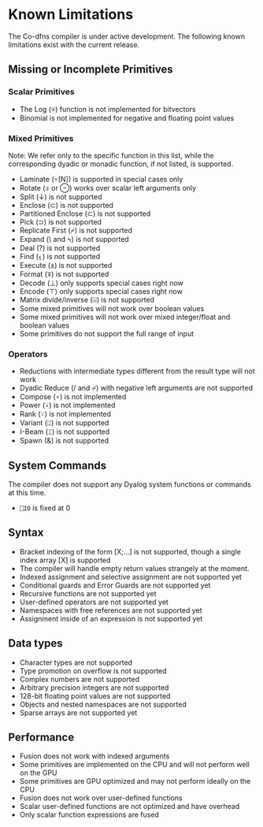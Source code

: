 ﻿# Known Limitations

The Co-dfns compiler is under active development. The following known
limitations exist with the current release.

## Missing or Incomplete Primitives

### Scalar Primitives

* The Log (⍟) function is not implemented for bitvectors
* Binomial is not implemented for negative and floating point values

### Mixed Primitives

Note: We refer only to the specific function in this list, while the 
corresponding dyadic or monadic function, if not listed, is supported.

* Laminate (⍪[N]) is supported in special cases only
* Rotate (⌽ or ⊖) works over scalar left arguments only
* Split (↓) is not supported
* Enclose (⊂) is not supported
* Partitioned Enclose (⊂) is not supported
* Pick (⊃) is not supported
* Replicate First (⌿) is not supported
* Expand (\ and ⍀) is not supported
* Deal (?) is not supported
* Find (⍷) is not supported
* Execute (⍎) is not supported
* Format (⍕) is not supported
* Decode (⊥) only supports special cases right now
* Encode (⊤) only supports special cases right now
* Matrix divide/inverse (⌹) is not supported
* Some mixed primitives will not work over boolean values
* Some mixed primitives will not work over 
  mixed integer/float and boolean values
* Some primitives do not support the full range of input

### Operators

* Reductions with intermediate types different from the result type will not work
* Dyadic Reduce (/ and ⌿) with negative left arguments are not supported
* Compose (∘) is not implemented
* Power (⍣) is not implemented
* Rank (⍤) is not implemented
* Variant (⍠) is not supported
* I-Beam (⌶) is not supported
* Spawn (&) is not supported

## System Commands

The compiler does not support any Dyalog system functions or commands 
at this time.

* `⎕IO` is fixed at 0

## Syntax

* Bracket indexing of the form [X;...] is not supported, 
  though a single index array [X] is supported
* The compiler will handle empty return values strangely at the moment.
* Indexed assignment and selective assignment are not supported yet
* Conditional guards and Error Guards are not supported yet
* Recursive functions are not supported yet
* User-defined operators are not supported yet
* Namespaces with free references are not supported yet
* Assignment inside of an expression is not supported yet

## Data types

* Character types are not supported
* Type promotion on overflow is not supported
* Complex numbers are not supported
* Arbitrary precision integers are not supported
* 128-bit floating point values are not supported
* Objects and nested namespaces are not supported
* Sparse arrays are not supported yet

## Performance

* Fusion does not work with indexed arguments
* Some primitives are implemented on the CPU and will not perform well on the GPU
* Some primitives are GPU optimized and may not perform ideally on the CPU
* Fusion does not work over user-defined functions
* Scalar user-defined functions are not optimized and have overhead
* Only scalar function expressions are fused
